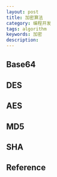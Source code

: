 ```yaml
---
layout: post
title: 加密算法
category: 编程开发
tags: algorithm
keywords: 加密
description: 
---
```


## Base64

## DES


## AES

## MD5

## SHA

## Reference

